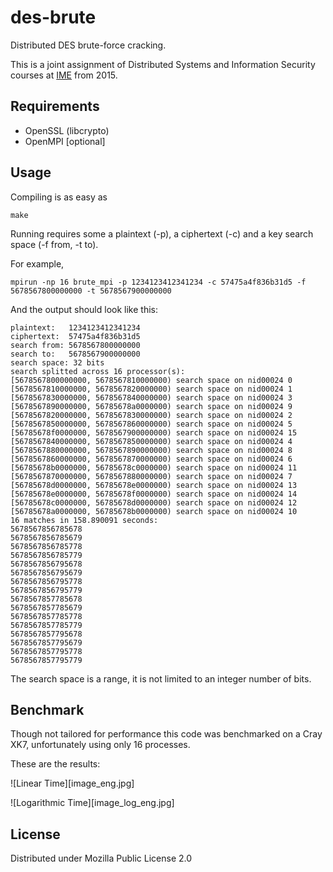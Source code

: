 # des-brute

Distributed DES brute-force cracking.

This is a joint assignment of Distributed Systems and Information Security
courses at [IME](http://ime.eb.br/) from 2015.

## Requirements

- OpenSSL (libcrypto)
- OpenMPI [optional]

## Usage

Compiling is as easy as

    make

Running requires some a plaintext (-p), a ciphertext (-c) and a key search space (-f from, -t to).

For example,

    mpirun -np 16 brute_mpi -p 1234123412341234 -c 57475a4f836b31d5 -f 5678567800000000 -t 5678567900000000

And the output should look like this:

    plaintext:   1234123412341234
    ciphertext:  57475a4f836b31d5
    search from: 5678567800000000
    search to:   5678567900000000
    search space: 32 bits
    search splitted across 16 processor(s):
    [5678567800000000, 5678567810000000) search space on nid00024 0
    [5678567810000000, 5678567820000000) search space on nid00024 1
    [5678567830000000, 5678567840000000) search space on nid00024 3
    [5678567890000000, 56785678a0000000) search space on nid00024 9
    [5678567820000000, 5678567830000000) search space on nid00024 2
    [5678567850000000, 5678567860000000) search space on nid00024 5
    [56785678f0000000, 5678567900000000) search space on nid00024 15
    [5678567840000000, 5678567850000000) search space on nid00024 4
    [5678567880000000, 5678567890000000) search space on nid00024 8
    [5678567860000000, 5678567870000000) search space on nid00024 6
    [56785678b0000000, 56785678c0000000) search space on nid00024 11
    [5678567870000000, 5678567880000000) search space on nid00024 7
    [56785678d0000000, 56785678e0000000) search space on nid00024 13
    [56785678e0000000, 56785678f0000000) search space on nid00024 14
    [56785678c0000000, 56785678d0000000) search space on nid00024 12
    [56785678a0000000, 56785678b0000000) search space on nid00024 10
    16 matches in 158.890091 seconds:
    5678567856785678
    5678567856785679
    5678567856785778
    5678567856785779
    5678567856795678
    5678567856795679
    5678567856795778
    5678567856795779
    5678567857785678
    5678567857785679
    5678567857785778
    5678567857785779
    5678567857795678
    5678567857795679
    5678567857795778
    5678567857795779

The search space is a range, it is not limited to an integer number of bits.


## Benchmark

Though not tailored for performance this code was benchmarked on a Cray XK7,
unfortunately using only 16 processes.

These are the results:

![Linear Time][image_eng.jpg]

![Logarithmic Time][image_log_eng.jpg]

## License

Distributed under Mozilla Public License 2.0
